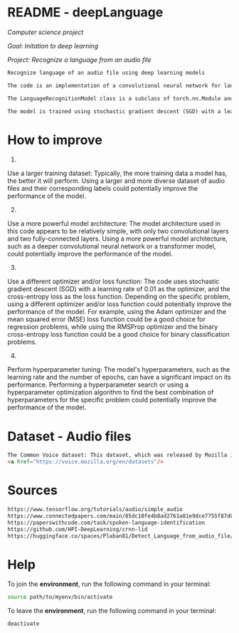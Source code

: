 # README - deepLanguage
*Computer science project*

*Goal: Initation to deep learning*

*Project: Recognize a language from an audio file*
```html
Recognize language of an audio file using deep learning models

The code is an implementation of a convolutional neural network for language recognition using PyTorch. It first loads the audio files and converts them to spectrograms, then splits the data into training, validation, and test sets. The data is then converted to PyTorch tensors, which are used as inputs to the model.

The LanguageRecognitionModel class is a subclass of torch.nn.Module and defines the layers of the model in its __init__ method. The forward pass of the model is defined in the forward method.

The model is trained using stochastic gradient descent (SGD) with a learning rate of 0.01, and the cross-entropy loss is used as the loss function. The model is evaluated on the validation set after each epoch, and the final test loss is printed after training is complete.
```

# How to improve

1.
Use a larger training dataset: Typically, the more training data a model has, the better it will perform. Using a larger and more diverse dataset of audio files and their corresponding labels could potentially improve the performance of the model.

2. 
Use a more powerful model architecture: The model architecture used in this code appears to be relatively simple, with only two convolutional layers and two fully-connected layers. Using a more powerful model architecture, such as a deeper convolutional neural network or a transformer model, could potentially improve the performance of the model.

3. 
Use a different optimizer and/or loss function: The code uses stochastic gradient descent (SGD) with a learning rate of 0.01 as the optimizer, and the cross-entropy loss as the loss function. Depending on the specific problem, using a different optimizer and/or loss function could potentially improve the performance of the model. For example, using the Adam optimizer and the mean squared error (MSE) loss function could be a good choice for regression problems, while using the RMSProp optimizer and the binary cross-entropy loss function could be a good choice for binary classification problems.

4. 
Perform hyperparameter tuning: The model's hyperparameters, such as the learning rate and the number of epochs, can have a significant impact on its performance. Performing a hyperparameter search or using a hyperparameter optimization algorithm to find the best combination of hyperparameters for the specific problem could potentially improve the performance of the model.

# Dataset - Audio files 
```html
The Common Voice dataset: This dataset, which was released by Mozilla in 2017, contains over 500 hours of voice data from more than 20,000 contributors, in a variety of languages. The dataset can be downloaded from the Common Voice website: 
<a href="https://voice.mozilla.org/en/datasets"/>
```
# Sources
```html
https://www.tensorflow.org/tutorials/audio/simple_audio
https://www.connectedpapers.com/main/85dc10fe4b8ad2761a81e9dce7755f87d822428e/Multiclass-Language-Identification-using-Deep-Learning-on-Spectral-Images-of-Audio-Signals/graph
https://paperswithcode.com/task/spoken-language-identification
https://github.com/HPI-DeepLearning/crnn-lid
https://huggingface.co/spaces/Plaban81/Detect_Language_from_audio_file/blob/main/app.py
```

# Help

To join the **environment**, run the following command in your terminal:

```bash
source path/to/myenv/bin/activate
```
To leave the **environment**, run the following command in your terminal:

```bash
deactivate
```
